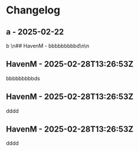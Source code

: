 # Changelog

## a - 2025-02-22

b
\n## HavenM - bbbbbbbbbd\n\n

## HavenM - 2025-02-28T13:26:53Z
bbbbbbbbbds


## HavenM - 2025-02-28T13:26:53Z
dddd


## HavenM - 2025-02-28T13:26:53Z
dddd

